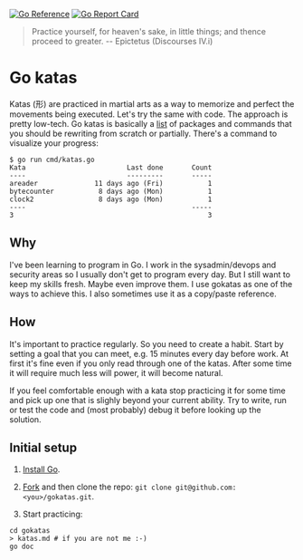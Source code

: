 [![Go Reference](https://pkg.go.dev/badge/github.com/jreisinger/gokatas.svg)](https://pkg.go.dev/github.com/jreisinger/gokatas)
[![Go Report Card](https://goreportcard.com/badge/github.com/jreisinger/gokatas)](https://goreportcard.com/report/github.com/jreisinger/gokatas)

> Practice yourself, for heaven's sake, in little things; and thence proceed to greater. -- Epictetus (Discourses IV.i)

# Go katas

Katas (形) are practiced in martial arts as a way to memorize and perfect the movements being executed. Let's try the same with code. The approach is pretty low-tech. Go katas is basically a [list](https://pkg.go.dev/github.com/jreisinger/gokatas#section-directories) of packages and commands that you should be rewriting from scratch or partially. There's a command to visualize your progress:

```
$ go run cmd/katas.go
Kata                         Last done       Count
----                         ---------       -----
areader              11 days ago (Fri)           1
bytecounter           8 days ago (Mon)           1
clock2                8 days ago (Mon)           1
----                                         -----
3                                                3
```

## Why

I've been learning to program in Go. I work in the sysadmin/devops and security
areas so I usually don't get to program every day. But I still want to keep my
skills fresh. Maybe even improve them. I use gokatas as one of the ways to
achieve this. I also sometimes use it as a copy/paste reference.

## How

It's important to practice regularly. So you need to create a habit. Start by
setting a goal that you can meet, e.g. 15 minutes every day before work. At
first it's fine even if you only read through one of the katas. After some time
it will require much less will power, it will become natural.

If you feel comfortable enough with a kata stop practicing it for some time and pick up one that is slighly beyond your current ability. Try to write, run or test the code and (most probably) debug it before looking up the solution.

## Initial setup

1) [Install Go](https://go.dev/doc/install).

2) [Fork](https://github.com/jreisinger/gokatas/fork) and then clone the repo: `git clone git@github.com:<you>/gokatas.git`.

3) Start practicing:

```
cd gokatas
> katas.md # if you are not me :-)
go doc
```
